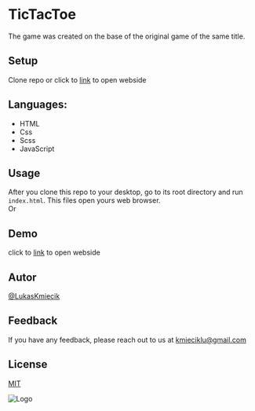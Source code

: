 # TicTacToe
The game was created on the base of the original game of the same title.

## Setup
Clone repo or click to [link](https://lukaskmiecik.github.io/TicTacToe/) to open webside

## Languages:
+ HTML
+ Css
+ Scss
+ JavaScript

## Usage 
After you clone this repo to your desktop, go to its root directory and run `index.html`.
This files open yours web browser.<br>
Or

## Demo
click to [link](https://lukaskmiecik.github.io/TicTacToe/) to open webside

## Autor
[@LukasKmiecik](https://github.com/LukasKmiecik)

## Feedback

If you have any feedback, please reach out to us at kmieciklu@gmail.com

## License

[MIT](https://choosealicense.com/licenses/mit/)

![Logo](https://dev-to-uploads.s3.amazonaws.com/uploads/articles/th5xamgrr6se0x5ro4g6.png)
